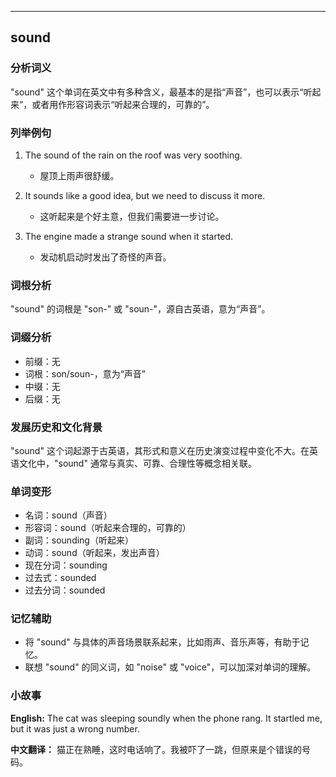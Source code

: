 
---------------
## sound
### 分析词义
"sound" 这个单词在英文中有多种含义，最基本的是指“声音”，也可以表示“听起来”，或者用作形容词表示“听起来合理的，可靠的”。

### 列举例句
1. The sound of the rain on the roof was very soothing.
   - 屋顶上雨声很舒缓。

2. It sounds like a good idea, but we need to discuss it more.
   - 这听起来是个好主意，但我们需要进一步讨论。

3. The engine made a strange sound when it started.
   - 发动机启动时发出了奇怪的声音。

### 词根分析
"sound" 的词根是 "son-" 或 "soun-"，源自古英语，意为“声音”。

### 词缀分析
- 前缀：无
- 词根：son/soun-，意为“声音”
- 中缀：无
- 后缀：无

### 发展历史和文化背景
"sound" 这个词起源于古英语，其形式和意义在历史演变过程中变化不大。在英语文化中，"sound" 通常与真实、可靠、合理性等概念相关联。

### 单词变形
- 名词：sound（声音）
- 形容词：sound（听起来合理的，可靠的）
- 副词：sounding（听起来）
- 动词：sound（听起来，发出声音）
- 现在分词：sounding
- 过去式：sounded
- 过去分词：sounded

### 记忆辅助
- 将 "sound" 与具体的声音场景联系起来，比如雨声、音乐声等，有助于记忆。
- 联想 "sound" 的同义词，如 "noise" 或 "voice"，可以加深对单词的理解。

### 小故事
**English:**
The cat was sleeping soundly when the phone rang. It startled me, but it was just a wrong number.

**中文翻译：**
猫正在熟睡，这时电话响了。我被吓了一跳，但原来是个错误的号码。

